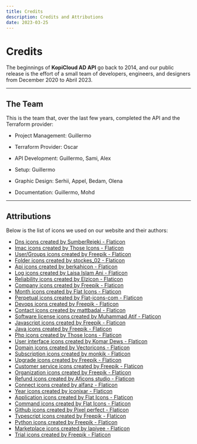 ```yaml
---
title: Credits
description: Credits and Attributions
date: 2023-03-25
---
```


# Credits

The beginnings of **KopiCloud AD API** go back to 2014, and our public release is the effort of a small team of developers, engineers, and designers from December 2020 to Abril 2023.

----

## The Team

This is the team that, over the last few years, completed the API and the Terraform provider:

- Project Management: Guillermo

- Terraform Provider: Oscar

- API Development: Guillermo, Sami, Alex

- Setup: Guillermo

- Graphic Design: Serhii, Appel, Bedam, Olena

- Documentation: Guillermo, Mohd

----

## Attributions

Below is the list of icons we used on our website and their authors:

- <a href="https://www.flaticon.com/free-icons/dns" title="dns icons">Dns icons created by SumberRejeki - Flaticon</a>
- <a href="https://www.flaticon.com/free-icons/imac" title="imac icons">Imac icons created by Those Icons - Flaticon</a>
- <a href="https://www.flaticon.com/free-icons/user" title="user icons">User/Groups icons created by Freepik - Flaticon</a>
- <a href="https://www.flaticon.com/free-icons/folder" title="folder icons">Folder icons created by stockes_02 - Flaticon</a>
- <a href="https://www.flaticon.com/free-icons/api" title="api icons">Api icons created by berkahicon - Flaticon</a>
- <a href="https://www.flaticon.com/free-icons/log" title="log icons">Log icons created by Laisa Islam Ani - Flaticon</a>
- <a href="https://www.flaticon.com/free-icons/reliability" title="reliability icons">Reliability icons created by Elzicon - Flaticon</a>
- <a href="https://www.flaticon.com/free-icons/company" title="company icons">Company icons created by Freepik - Flaticon</a>
- <a href="https://www.flaticon.com/free-icons/month" title="month icons">Month icons created by Flat Icons - Flaticon</a>
- <a href="https://www.flaticon.com/free-icons/perpetual" title="perpetual icons">Perpetual icons created by Flat-icons-com - Flaticon</a>
- <a href="https://www.flaticon.com/free-icons/devops" title="devops icons">Devops icons created by Freepik - Flaticon</a>
- <a href="https://www.flaticon.com/free-icons/contact" title="contact icons">Contact icons created by mattbadal - Flaticon</a>
- <a href="https://www.flaticon.com/free-icons/software-license" title="software license icons">Software license icons created by Muhammad Atif - Flaticon</a>
- <a href="https://www.flaticon.com/free-icons/javascript" title="javascript icons">Javascript icons created by Freepik - Flaticon</a>
- <a href="https://www.flaticon.com/free-icons/java" title="java icons">Java icons created by Freepik - Flaticon</a>
- <a href="https://www.flaticon.com/free-icons/php" title="php icons">Php icons created by Those Icons - Flaticon</a>
- <a href="https://www.flaticon.com/free-icons/user-interface" title="user interface icons">User interface icons created by Komar Dews - Flaticon</a>
- <a href="https://www.flaticon.com/free-icons/domain" title="domain icons">Domain icons created by Vectoricons - Flaticon</a>
- <a href="https://www.flaticon.com/free-icons/subscription" title="subscription icons">Subscription icons created by monkik - Flaticon</a>
- <a href="https://www.flaticon.com/free-icons/upgrade" title="upgrade icons">Upgrade icons created by Freepik - Flaticon</a>
- <a href="https://www.flaticon.com/free-icons/customer-service" title="customer service icons">Customer service icons created by Freepik - Flaticon</a>
- <a href="https://www.flaticon.com/free-icons/organization" title="organization icons">Organization icons created by Freepik - Flaticon</a>
- <a href="https://www.flaticon.com/free-icons/refund" title="refund icons">Refund icons created by Aficons studio - Flaticon</a>
- <a href="https://www.flaticon.com/free-icons/connect" title="connect icons">Connect icons created by alfanz - Flaticon</a>
- <a href="https://www.flaticon.com/free-icons/year" title="year icons">Year icons created by iconixar - Flaticon</a>
- <a href="https://www.flaticon.com/free-icons/application" title="application icons">Application icons created by Flat Icons - Flaticon</a>
- <a href="https://www.flaticon.com/free-icons/command" title="command icons">Command icons created by Flat Icons - Flaticon</a>
- <a href="https://www.flaticon.com/free-icons/github" title="github icons">Github icons created by Pixel perfect - Flaticon</a>
- <a href="https://www.flaticon.com/free-icons/typescript" title="typescript icons">Typescript icons created by Freepik - Flaticon</a>
- <a href="https://www.flaticon.com/free-icons/python" title="python icons">Python icons created by Freepik - Flaticon</a>
- <a href="https://www.flaticon.com/free-icons/marketplace" title="marketplace icons">Marketplace icons created by lapiyee - Flaticon</a>
- <a href="https://www.flaticon.com/free-icons/trial" title="trial icons">Trial icons created by Freepik - Flaticon</a>
